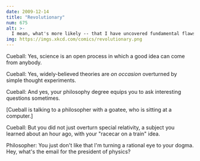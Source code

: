 ```yaml
---
date: 2009-12-14
title: "Revolutionary"
num: 675
alt: >-
  I mean, what's more likely -- that I have uncovered fundamental flaws in this field that no one in it has ever thought about, or that I need to read a little more? Hint: it's the one that involves less work.
img: https://imgs.xkcd.com/comics/revolutionary.png
---
```

Cueball: Yes, science is an open process in which a good idea can come from anybody.

Cueball: Yes, widely-believed theories are *on occasion* overturned by simple thought experiments.

Cueball: And yes, your philosophy degree equips you to ask interesting questions sometimes.

[Cueball is talking to a philosopher with a goatee, who is sitting at a computer.]

Cueball: But you did not just overturn special relativity, a subject you learned about an hour ago, with your "racecar on a train" idea.

Philosopher: You just don't like that I'm turning a rational eye to your dogma. Hey, what's the email for the president of physics?